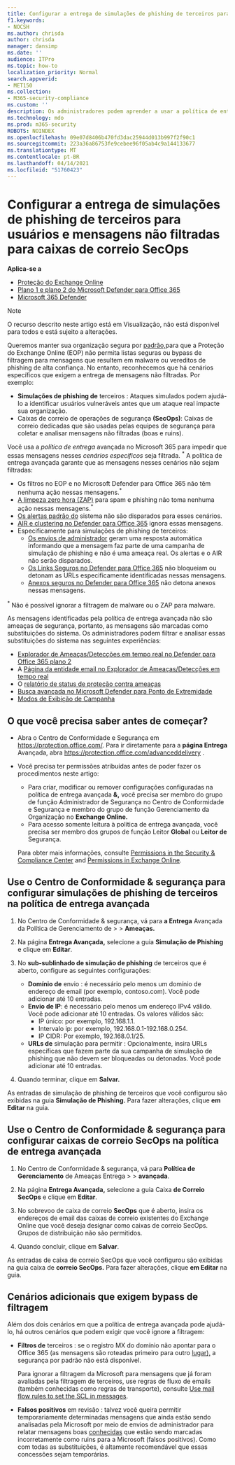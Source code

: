 ```yaml
---
title: Configurar a entrega de simulações de phishing de terceiros para usuários e mensagens não filtradas para caixas de correio SecOps
f1.keywords:
- NOCSH
ms.author: chrisda
author: chrisda
manager: dansimp
ms.date: ''
audience: ITPro
ms.topic: how-to
localization_priority: Normal
search.appverid:
- MET150
ms.collection:
- M365-security-compliance
ms.custom: ''
description: Os administradores podem aprender a usar a política de entrega avançada no Exchange Online Protection (EOP) para identificar mensagens que não devem ser filtradas em cenários com suporte específico (simulações de phishing de terceiros e mensagens entregues às caixas de correio de operações de segurança (SecOps).
ms.technology: mdo
ms.prod: m365-security
ROBOTS: NOINDEX
ms.openlocfilehash: 09e07d8406b470fd3dac25944d013b997f2f90c1
ms.sourcegitcommit: 223a36a86753fe9cebee96f05ab4c9a144133677
ms.translationtype: MT
ms.contentlocale: pt-BR
ms.lasthandoff: 04/14/2021
ms.locfileid: "51760423"
---
```

# <a name="configure-the-delivery-of-third-party-phishing-simulations-to-users-and-unfiltered-messages-to-secops-mailboxes"></a>Configurar a entrega de simulações de phishing de terceiros para usuários e mensagens não filtradas para caixas de correio SecOps

**Aplica-se a**
- [Proteção do Exchange Online](exchange-online-protection-overview.md)
- [Plano 1 e plano 2 do Microsoft Defender para Office 365](defender-for-office-365.md)
- [Microsoft 365 Defender](../defender/microsoft-365-defender.md)

> [!NOTE]
> O recurso descrito neste artigo está em Visualização, não está disponível para todos e está sujeito a alterações.

Queremos manter sua organização segura por [padrão,](secure-by-default.md)para que a Proteção do Exchange Online (EOP) não permita listas seguras ou bypass de filtragem para mensagens que resultem em malware ou vereditos de phishing de alta confiança. No entanto, reconhecemos que há cenários específicos que exigem a entrega de mensagens não filtradas. Por exemplo:

- **Simulações de phishing de** terceiros : Ataques simulados podem ajudá-lo a identificar usuários vulneráveis antes que um ataque real impacte sua organização.
- Caixas de correio de operações de segurança **(SecOps)**: Caixas de correio dedicadas que são usadas pelas equipes de segurança para coletar e analisar mensagens não filtradas (boas e ruins).

Você usa a _política de entrega_ avançada no Microsoft 365 para impedir que essas mensagens nesses _cenários específicos_ seja filtrada. <sup>\*</sup> A política de entrega avançada garante que as mensagens nesses cenários não sejam filtradas:

- Os filtros no EOP e no Microsoft Defender para Office 365 não têm nenhuma ação nessas mensagens.<sup>\*</sup>
- [A limpeza zero hora (ZAP)](zero-hour-auto-purge.md) para spam e phishing não toma nenhuma ação nessas mensagens.<sup>\*</sup>
- [Os alertas padrão do](alerts.md) sistema não são disparados para esses cenários.
- [AIR e clustering no Defender para Office 365](office-365-air.md) ignora essas mensagens.
- Especificamente para simulações de phishing de terceiros:
  - [Os envios de administrador](admin-submission.md) geram uma resposta automática informando que a mensagem faz parte de uma campanha de simulação de phishing e não é uma ameaça real. Os alertas e o AIR não serão disparados.
  - [Os Links Seguros no Defender para Office 365](safe-links.md) não bloqueiam ou detonam as URLs especificamente identificadas nessas mensagens.
  - [Anexos seguros no Defender para Office 365](safe-attachments.md) não detona anexos nessas mensagens.

<sup>\*</sup> Não é possível ignorar a filtragem de malware ou o ZAP para malware.

As mensagens identificadas pela política de entrega avançada não são ameaças de segurança, portanto, as mensagens são marcadas como substituições do sistema. Os administradores podem filtrar e analisar essas substituições do sistema nas seguintes experiências:

- [Explorador de Ameaças/Detecções em tempo real no Defender para Office 365 plano 2](threat-explorer.md)
- A [Página da entidade email no Explorador de Ameaças/Detecções em tempo real](mdo-email-entity-page.md)
- O [relatório de status de proteção contra ameaças](view-email-security-reports.md#threat-protection-status-report)
- [Busca avançada no Microsoft Defender para Ponto de Extremidade](../defender-endpoint/advanced-hunting-overview.md)
- [Modos de Exibição de Campanha](campaigns.md)

## <a name="what-do-you-need-to-know-before-you-begin"></a>O que você precisa saber antes de começar?

- Abra o Centro de Conformidade e Segurança em <https://protection.office.com/>. Para ir diretamente para a **página Entrega** Avançada, abra <https://protection.office.com/advanceddelivery> .

- Você precisa ter permissões atribuídas antes de poder fazer os procedimentos neste artigo:
  - Para criar, modificar ou remover configurações configuradas na política de entrega  avançada **&,** você precisa ser membro do grupo de  função Administrador de Segurança no Centro de Conformidade e Segurança e membro do grupo de função Gerenciamento da Organização no **Exchange Online.**  
  - Para acesso somente leitura à política de entrega avançada, você precisa ser membro dos grupos de função Leitor **Global** ou **Leitor de** Segurança.

  Para obter mais informações, consulte [Permissions in the Security & Compliance Center](permissions-in-the-security-and-compliance-center.md) and [Permissions in Exchange Online](/exchange/permissions-exo/permissions-exo).

## <a name="use-the-security--compliance-center-to-configure-third-party-phishing-simulations-in-the-advanced-delivery-policy"></a>Use o Centro de Conformidade & segurança para configurar simulações de phishing de terceiros na política de entrega avançada

1. No Centro de Conformidade & segurança, vá para **a Entrega** Avançada da Política de Gerenciamento de \>  \> **Ameaças.**

2. Na página **Entrega Avançada,** selecione a guia **Simulação de Phishing** e clique em **Editar**.

3. No **sub-sublinhado de simulação de phishing** de terceiros que é aberto, configure as seguintes configurações:

   - **Domínio de** envio : é necessário pelo menos um domínio de endereço de email (por exemplo, contoso.com). Você pode adicionar até 10 entradas.
   - **Envio de IP**: é necessário pelo menos um endereço IPv4 válido. Você pode adicionar até 10 entradas. Os valores válidos são:
     - IP único: por exemplo, 192.168.1.1.
     - Intervalo ip: por exemplo, 192.168.0.1-192.168.0.254.
     - IP CIDR: Por exemplo, 192.168.0.1/25.
   - **URLs de** simulação para permitir : Opcionalmente, insira URLs específicas que fazem parte da sua campanha de simulação de phishing que não devem ser bloqueadas ou detonadas. Você pode adicionar até 10 entradas.

4. Quando terminar, clique em **Salvar.**

As entradas de simulação de phishing de terceiros que você configurou são exibidas na guia **Simulação de Phishing.** Para fazer alterações, clique **em Editar** na guia.

## <a name="use-the-security--compliance-center-to-configure-secops-mailboxes-in-the-advanced-delivery-policy"></a>Use o Centro de Conformidade & segurança para configurar caixas de correio SecOps na política de entrega avançada

1. No Centro de Conformidade & segurança, vá para **Política de Gerenciamento** de Ameaças Entrega \>  \> **avançada**.

2. Na página **Entrega Avançada,** selecione a guia Caixa **de Correio SecOps** e clique em **Editar**.

3. No sobrevoo de caixa de correio **SecOps** que é aberto, insira os endereços de email das caixas de correio existentes do Exchange Online que você deseja designar como caixas de correio SecOps. Grupos de distribuição não são permitidos.

4. Quando concluir, clique em **Salvar**.

As entradas de caixa de correio SecOps que você configurou são exibidas na guia caixa de **correio SecOps.** Para fazer alterações, clique **em Editar** na guia.

## <a name="additional-scenarios-that-require-filtering-bypass"></a>Cenários adicionais que exigem bypass de filtragem

Além dos dois cenários em que a política de entrega avançada pode ajudá-lo, há outros cenários que podem exigir que você ignore a filtragem:

- **Filtros de** terceiros : se o registro MX do domínio não apontar para o Office 365 (as mensagens são roteadas primeiro para outro [lugar),](secure-by-default.md) a segurança por padrão não está disponível.

  Para ignorar a filtragem da Microsoft para mensagens que já foram avaliadas pela filtragem de terceiros, use regras de fluxo de emails (também conhecidas como regras de transporte), consulte [Use mail flow rules to set the SCL in messages](use-mail-flow-rules-to-set-the-spam-confidence-level-scl-in-messages.md).

- **Falsos positivos** em revisão : talvez você queira permitir temporariamente determinadas mensagens que ainda estão sendo analisadas pela Microsoft por meio de envios de administrador para relatar mensagens boas [conhecidas](admin-submission.md) que estão sendo marcadas incorretamente como ruins para a Microsoft (falsos positivos). Como com todas as substituições, é altamente recomendável que essas concessões sejam temporárias.

